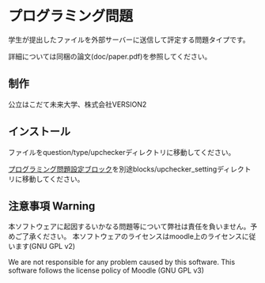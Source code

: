 # プログラミング問題

学生が提出したファイルを外部サーバーに送信して評定する問題タイプです。

詳細については同梱の論文(doc/paper.pdf)を参照してください。

## 制作

公立はこだて未来大学、株式会社VERSION2

## インストール

ファイルをquestion/type/upcheckerディレクトリに移動してください。

[プログラミング問題設定ブロック](https://github.com/VERSION2-Inc/moodle-block_upchecker_setting)を別途blocks/upchecker_settingディレクトリに移動してください。

## 注意事項 Warning

本ソフトウェアに起因するいかなる問題等について弊社は責任を負いません。予めご了承ください。 本ソフトウェアのライセンスはmoodle上のライセンスに従います(GNU GPL v2)

We are not responsible for any problem caused by this software. This software follows the license policy of Moodle (GNU GPL v3)

